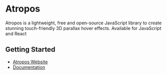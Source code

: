 # Atropos

Atropos is a lightweight, free and open-source JavaScript library to create stunning touch-friendly 3D parallax hover effects.
Available for JavaScript and React

## Getting Started

- [Atropos Website](https://atroposjs.com/)
- [Documentation](https://atroposjs.com/docs)
